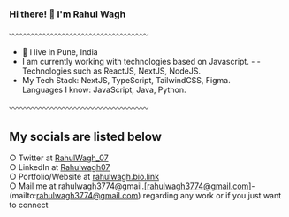 ### Hi there! 👋 I'm Rahul Wagh

〰️〰️〰️〰️〰️〰️〰️〰️〰️〰️〰️〰️〰️〰️〰️〰️〰️〰️

- 📍 I live in Pune, India <br>
- I am currently working with technologies based on Javascript. - - Technologies such as ReactJS, NextJS, NodeJS. <br>
- My Tech Stack: NextJS, TypeScript, TailwindCSS, Figma. <br>
Languages I know: JavaScript, Java, Python.

〰️〰️〰️〰️〰️〰️〰️〰️〰️〰️〰️〰️〰️〰️〰️〰️〰️〰️

## My socials are listed below
  ○ Twitter at [RahulWagh_07](https://twitter.com/RahulWagh_07) <br>
  ○ LinkedIn at [Rahulwagh07](https://www.linkedin.com/in/rahulwagh07/) <br>
  ○ Portfolio/Website at [rahulwagh.bio.link](https://rahulwagh.vercel.app) <br>
  ○ Mail me at rahulwagh3774@gmail.[rahulwagh3774@gmail.com]-(mailto:rahulwagh3774@gmail.com) regarding any work or if you just want to connect
